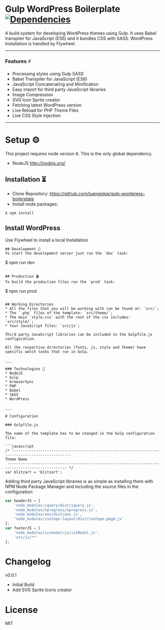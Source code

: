 # Gulp WordPress Boilerplate [![Dependencies](https://david-dm.org/luangjokaj/gulp-wordpress-theme-builder/dev-status.svg)](https://david-dm.org/luangjokaj/gulp-wordpress-theme-builder?type=dev)

A build system for developing WordPress themes using Gulp. It uses Babel transpiler for JavaScript (ES6) and it bundles CSS with SASS. WordPress Installation is handled by Flywheel.

___

### Features ⚡️
* Processing styles using Gulp SASS
* Babel Transpiler for JavaScript (ES6)
* JavaScript Concatenating and Minification
* Easy import for third party JavaScript libraries
* Image Compression
* SVG Icon Sprite creator
* Fetching latest WordPress version
* Live Reload for PHP Theme Files
* Live CSS Style Injection

___

# Setup ⚙️
This project requires node version 6. This is the only global dependency.
* NodeJS http://nodejs.org/

## Installation ⏳
* Clone Repository: https://github.com/luangjokaj/gulp-wordpress-boilerplate
* Install node packages:
```
$ npm install
```
## Install WordPress 
Use Flywheel to install a local Installation
```
## Development 👾
To start the development server just run the `dev` task:
```
$ npm run dev
```

## Production 🎬
To build the production files run the `prod` task:
```
$ npm run prod
```

## Working Directories
* All the files that you will be working with can be found at: `src/`;
* The `.php` files of the template: `src/theme/`;
* The main `style.css` with the rest of the css includes: `src/style/`;
* Your JavaScript files: `src/js`;

Third party JavaScript libraries can be included in the Gulpfile.js configuration.

All the respective directories (fonts, js, style and theme) have specific watch tasks that run in Gulp.

___

### Technologies 🚀
* NodeJS
* Gulp
* browserSync
* PHP
* Babel
* SASS
* WordPress

___

# Configuration

### Gulpfile.js

The name of the template has to be changed in the Gulp configuration file:

```javascript
/* -------------------------------------------------------------------------------------------------
Theme Name
 ------------------------------------------------------------------------------------------------- */
var blitzart = 'blitzart';
```

Adding third party JavaScript libraries is as simple as installing them with NPM Node Package Manager and including the source files in the configuration:

```javascript
var headerJS = [
	'node_modules/jquery/dist/jquery.js',
	'node_modules/nprogress/nprogress.js',
	'node_modules/aos/dist/aos.js',
	'node_modules/isotope-layout/dist/isotope.pkgd.js'
];
var footerJS = [
	'node_modules/izimodal/js/iziModal.js',
	'src/js/**'
];
```

# Changelog


v0.0.1
* Initial Build
* Add SVG Sprite Icons creator

# License
MIT